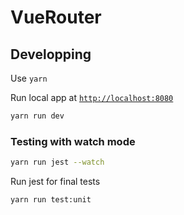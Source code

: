 # VueRouter

## Developping

Use `yarn`

Run local app at [`http://localhost:8080`](http://localhost:8080)

```sh
yarn run dev
```

### Testing with watch mode

```sh
yarn run jest --watch
```

Run jest for final tests

```sh
yarn run test:unit
```
